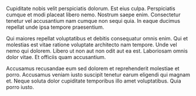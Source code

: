 Cupiditate nobis velit perspiciatis dolorum. Est eius culpa. Perspiciatis cumque et modi placeat libero nemo. Nostrum saepe enim. Consectetur tenetur vel accusantium nam cumque non sequi quia. In eaque ducimus repellat unde ipsa tempore praesentium.
 Qui maiores repellat voluptatibus et debitis consequatur omnis enim. Qui et molestias est vitae ratione voluptate architecto nam tempore. Unde vel nemo qui dolorem. Libero ut non aut non odit aut ea est. Laboriosam omnis dolor vitae. Et officiis quam accusantium.
 Accusamus recusandae eum sed dolorem et reprehenderit molestiae et porro. Accusamus veniam iusto suscipit tenetur earum eligendi qui magnam et. Neque soluta dolor cupiditate temporibus illo amet voluptatibus. Quia porro iusto.